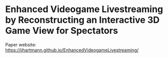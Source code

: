 # Enhanced Videogame Livestreaming by Reconstructing an Interactive 3D Game View for Spectators

Paper website: https://jjhartmann.github.io/EnhancedVideogameLivestreaming/
